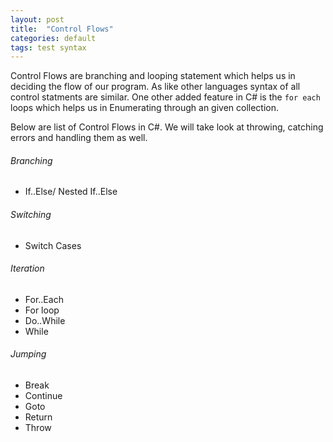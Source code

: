 ```yaml
---
layout: post
title:  "Control Flows"
categories: default
tags: test syntax
---
```


Control Flows are branching and looping statement which helps us in deciding the flow of our program. As like other languages syntax of 
all control statments are similar. One other added feature in C# is the `for each` loops which helps us in Enumerating through an given collection.

Below are list of Control Flows in C#. We will take look at throwing, catching errors and handling them as well.

###### Branching

- If..Else/ Nested If..Else

###### Switching

- Switch Cases

###### Iteration

- For..Each
- For loop
- Do..While
- While

###### Jumping

- Break
- Continue
- Goto
- Return
- Throw


